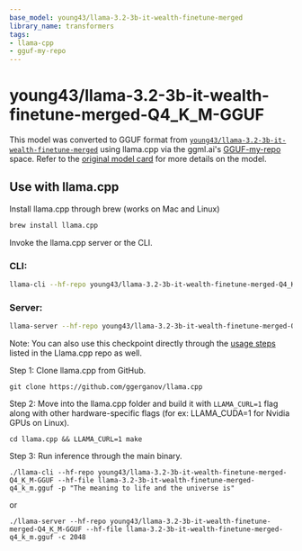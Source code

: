 ```yaml
---
base_model: young43/llama-3.2-3b-it-wealth-finetune-merged
library_name: transformers
tags:
- llama-cpp
- gguf-my-repo
---
```


# young43/llama-3.2-3b-it-wealth-finetune-merged-Q4_K_M-GGUF
This model was converted to GGUF format from [`young43/llama-3.2-3b-it-wealth-finetune-merged`](https://huggingface.co/young43/llama-3.2-3b-it-wealth-finetune-merged) using llama.cpp via the ggml.ai's [GGUF-my-repo](https://huggingface.co/spaces/ggml-org/gguf-my-repo) space.
Refer to the [original model card](https://huggingface.co/young43/llama-3.2-3b-it-wealth-finetune-merged) for more details on the model.

## Use with llama.cpp
Install llama.cpp through brew (works on Mac and Linux)

```bash
brew install llama.cpp

```
Invoke the llama.cpp server or the CLI.

### CLI:
```bash
llama-cli --hf-repo young43/llama-3.2-3b-it-wealth-finetune-merged-Q4_K_M-GGUF --hf-file llama-3.2-3b-it-wealth-finetune-merged-q4_k_m.gguf -p "The meaning to life and the universe is"
```

### Server:
```bash
llama-server --hf-repo young43/llama-3.2-3b-it-wealth-finetune-merged-Q4_K_M-GGUF --hf-file llama-3.2-3b-it-wealth-finetune-merged-q4_k_m.gguf -c 2048
```

Note: You can also use this checkpoint directly through the [usage steps](https://github.com/ggerganov/llama.cpp?tab=readme-ov-file#usage) listed in the Llama.cpp repo as well.

Step 1: Clone llama.cpp from GitHub.
```
git clone https://github.com/ggerganov/llama.cpp
```

Step 2: Move into the llama.cpp folder and build it with `LLAMA_CURL=1` flag along with other hardware-specific flags (for ex: LLAMA_CUDA=1 for Nvidia GPUs on Linux).
```
cd llama.cpp && LLAMA_CURL=1 make
```

Step 3: Run inference through the main binary.
```
./llama-cli --hf-repo young43/llama-3.2-3b-it-wealth-finetune-merged-Q4_K_M-GGUF --hf-file llama-3.2-3b-it-wealth-finetune-merged-q4_k_m.gguf -p "The meaning to life and the universe is"
```
or 
```
./llama-server --hf-repo young43/llama-3.2-3b-it-wealth-finetune-merged-Q4_K_M-GGUF --hf-file llama-3.2-3b-it-wealth-finetune-merged-q4_k_m.gguf -c 2048
```